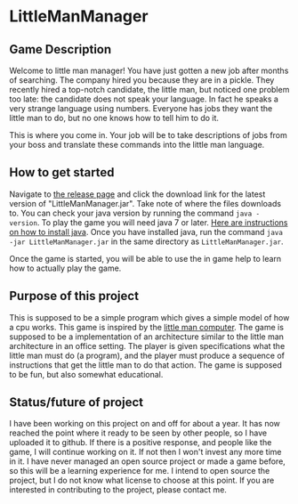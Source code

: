 LittleManManager
================

Game Description
-----------

Welcome to little man manager! You have just gotten a new job after months of searching. The company hired you because they are in a pickle. They recently hired a top-notch candidate, the little man, but noticed one problem too late: the candidate does not speak your language. In fact he speaks a very strange language using numbers. Everyone has jobs they want the little man to do, but no one knows how to tell him to do it.

This is where you come in. Your job will be to take descriptions of jobs from your boss and translate these commands into the little man language.

How to get started
----
Navigate to [the release page](https://github.com/BrianMoths/LittleManManager/releases/) and click the download link for the latest version of "LittleManManager.jar". Take note of where the files downloads to. You can check your java version by running the command `java -version`. To play the game you will need java 7 or later. [Here are instructions on how to install java](http://www.java.com/en/download/help/download_options.xml). Once you have installed java, run the command `java -jar LittleManManager.jar` in the same directory as `LittleManManager.jar`.

Once the game is started, you will be able to use the in game help to learn how to actually play the game.

Purpose of this project
------
This is supposed to be a simple program which gives a simple model of how a cpu works. This game is inspired by the [little man computer](http://en.wikipedia.org/wiki/Little_man_computer). The game is supposed to be a implementation of an architecture similar to the little man architecture in an office setting. The player is given specifications what the little man must do (a program), and the player must produce a sequence of instructions that get the little man to do that action. The game is supposed to be fun, but also somewhat educational.

Status/future of project
-----
I have been working on this project on and off for about a year. It has now reached the point where it ready to be seen by other people, so I have uploaded it to github. If there is a positive response, and people like the game, I will continue working on it. If not then I won't invest any more time in it. I have never managed an open source project or made a game before, so this will be a learning experience for me. I intend to open source the project, but I do not know what license to choose at this point. If you are interested in contributing to the project, please contact me.
